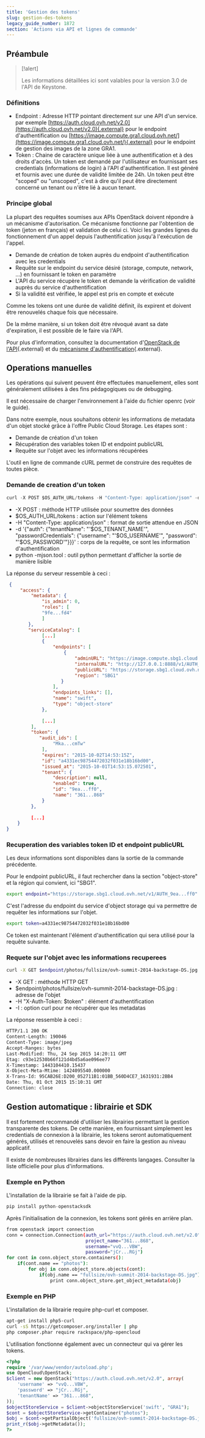 ```yaml
---
title: 'Gestion des tokens'
slug: gestion-des-tokens
legacy_guide_number: 1872
section: 'Actions via API et lignes de commande'
---
```


## Préambule


> [!alert]
>
> Les informations détaillées ici sont valables pour la version 3.0 de l'API de
> Keystone.
> 


### Définitions
- Endpoint : Adresse HTTP pointant directement sur une API d'un service. par exemple [https://auth.cloud.ovh.net/v2.0](https://auth.cloud.ovh.net/v2.0){.external} pour le endpoint d'authentification ou [https://image.compute.gra1.cloud.ovh.net/](https://image.compute.gra1.cloud.ovh.net/){.external} pour le endpoint de gestion des images de la zone GRA1.
- Token : Chaine de caractère unique liée à une authentification et à des droits d'accès. Un token est demandé par l'utilisateur en fournissant ses credentials (informations de login) à l'API d'authentification. Il est généré et fournis avec une durée de validité limitée de 24h. Un token peut être "scoped" ou "unscoped", c'est à dire qu'il peut être directement concerné un tenant ou n'être lié à aucun tenant.


### Principe global
La plupart des requêtes soumises aux APIs OpenStack doivent répondre à un mécanisme d'autorisation. Ce mécanisme fonctionne par l'obtention de token (jeton en français) et validation de celui ci. Voici les grandes lignes du fonctionnement d'un appel depuis l'authentification jusqu'à l'exécution de l'appel.

- Demande de création de token auprès du endpoint d'authentification avec les credentials
- Requête sur le endpoint du service désiré (storage, compute, network, ...) en fournissant le token en paramètre
- L'API du service récupère le token et demande la vérification de validité auprès du service d'authentification
- Si la validité est vérifiée, le appel est pris en compte et exécute

Comme les tokens ont une durée de validité définit, ils expirent et doivent être renouvelés chaque fois que nécessaire.

De la même manière, si un token doit être révoqué avant sa date d'expiration, il est possible de le faire via l'API.

Pour plus d'information, consultez la documentation d'[OpenStack de l'API](http://docs.openstack.org/api/quick-start/content/){.external} et du [mécanisme d'authentification](http://docs.openstack.org/kilo/install-guide/install/apt/content/keystone-concepts.html){.external}.


## Operations manuelles
Les opérations qui suivent peuvent être effectuées manuellement, elles sont généralement utilisées à des fins pédagogiques ou de debugging.

Il est nécessaire de charger l'environnement à l'aide du fichier openrc (voir le guide).

Dans notre exemple, nous souhaitons obtenir les informations de metadata d'un objet stocké grâce à l'offre Public Cloud Storage. Les étapes sont :

- Demande de création d'un token
- Récupération des variables token ID et endpoint publicURL
- Requête sur l'objet avec les informations récupérées

L'outil en ligne de commande cURL permet de construire des requêtes de toutes pièce.


### Demande de creation d'un token

```python
curl -X POST $OS_AUTH_URL/tokens -H "Content-Type: application/json" -d '{"auth": {"tenantName": "'$OS_TENANT_NAME'", "passwordCredentials": {"username": "'$OS_USERNAME'", "password": "'$OS_PASSWORD'"}}}' | python -mjson.tool
```

- -X POST : méthode HTTP utilisée pour soumettre des données
- $OS_AUTH_URL/tokens : action sur l'élément tokens
- -H "Content-Type: application/json" : format de sortie attendue en JSON
- -d '{"auth": {"tenantName": "'$OS_TENANT_NAME'", "passwordCredentials": {"username": "'$OS_USERNAME'", "password": "'$OS_PASSWORD'"}}}' : corps de la requête, ce sont les information d'authentification
- python -mjson.tool : outil python permettant d'afficher la sortie de manière lisible

La réponse du serveur ressemble à ceci :


```json
 {
     "access": {
         "metadata": {
             "is_admin": 0,
             "roles": [
             "9fe...fd4"
             ]
        },
        "serviceCatalog": [
             [...]
             {
                 "endpoints": [
                     {
                         "adminURL": "https://image.compute.sbg1.cloud.ovh.net/",
                         "internalURL": "http://127.0.0.1:8888/v1/AUTH_9ea...ff0",
                         "publicURL": "https://storage.sbg1.cloud.ovh.net/v1/AUTH_9ea...ff0",
                         "region": "SBG1"
                    }
                 ],
                 "endpoints_links": [],
                 "name": "swift",
                 "type": "object-store"
             },
 
             [...]
         ],
         "token": {
            "audit_ids": [
                 "Mka...cmTw"
             ],
             "expires": "2015-10-02T14:53:15Z",
             "id": "a4331ec98754472032f031e18b16bd00",
             "issued_at": "2015-10-01T14:53:15.072501",
             "tenant": {
                 "description": null,
                 "enabled": true,
                 "id": "9ea...ff0",
                 "name": "361...868"
             }
         },
 
         [...]
    }
}
```


### Recuperation des variables token ID et endpoint publicURL
Les deux informations sont disponibles dans la sortie de la commande précédente.

Pour le endpoint publicURL, il faut rechercher dans la section "object-store" et la région qui convient, ici "SBG1".


```bash
export endpoint="https://storage.sbg1.cloud.ovh.net/v1/AUTH_9ea...ff0"
```

C'est l'adresse du endpoint du service d'object storage qui va permettre de requêter les informations sur l'objet.


```bash
export token=a4331ec98754472032f031e18b16bd00
```

Ce token est maintenant l'élément d'authentification qui sera utilisé pour la requête suivante.


### Requete sur l'objet avec les informations recuperees

```bash
curl -X GET $endpoint/photos/fullsize/ovh-summit-2014-backstage-DS.jpg -H "X-Auth-Token: $token" -I
```

- -X GET : méthode HTTP GET
- $endpoint/photos/fullsize/ovh-summit-2014-backstage-DS.jpg : adresse de l'objet
- -H "X-Auth-Token: $token" : élément d'authentification
- -I : option curl pour ne récupérer que les metadatas

La réponse ressemble à ceci :


```bash
HTTP/1.1 200 OK
Content-Length: 190046
Content-Type: image/jpeg
Accept-Ranges: bytes
Last-Modified: Thu, 24 Sep 2015 14:20:11 GMT
Etag: c93e12530b66f121d4bd5a6ae096ee77
X-Timestamp: 1443104410.15437
X-Object-Meta-Mtime: 1424095540.000000
X-Trans-Id: 95CAB26E:D200_052711B1:01BB_560D4CE7_1631931:2BB4
Date: Thu, 01 Oct 2015 15:10:31 GMT
Connection: close
```


## Gestion automatique &#58; librairie et SDK
Il est fortement recommandé d'utiliser les librairies permettant la gestion transparente des tokens. De cette manière, en fournissant simplement les credentials de connexion à la librairie, les tokens seront automatiquement générés, utilisés et renouvelés sans devoir en faire la gestion au niveau applicatif.

Il existe de nombreuses librairies dans les différents langages. Consulter la liste officielle pour plus d'informations.


### Exemple en Python
L'installation de la librairie se fait à l'aide de pip.


```python
pip install python-openstacksdk
```

Après l'initialisation de la connexion, les tokens sont gérés en arrière plan.


```bash
from openstack import connection
conn = connection.Connection(auth_url="https://auth.cloud.ovh.net/v2.0",
                             project_name="361...868",
                             username="vvQ...VBW",
                             password="jCr...RGj")
for cont in conn.object_store.containers():
    if(cont.name == "photos"):
        for obj in conn.object_store.objects(cont):
            if(obj.name == "fullsize/ovh-summit-2014-backstage-DS.jpg"):
                print conn.object_store.get_object_metadata(obj)
```


### Exemple en PHP

L'installation de la librairie require php-curl et composer.


```bash
apt-get install php5-curl
curl -sS https://getcomposer.org/installer | php
php composer.phar require rackspace/php-opencloud
```

L'utilisation fonctionne également avec un connecteur qui va gérer les tokens.


```php
<?php
require '/var/www/vendor/autoload.php';
use OpenCloud\OpenStack;
$client = new OpenStack("https://auth.cloud.ovh.net/v2.0", array(
    'username' => "vvQ...VBW",
    'password' => "jCr...RGj",
    'tenantName' => "361...868",
));
$objectStoreService = $client->objectStoreService('swift', "GRA1");
$cont = $objectStoreService->getContainer("photos");
$obj = $cont->getPartialObject('fullsize/ovh-summit-2014-backstage-DS.jpg');
print_r($obj->getMetadata());
?>
```